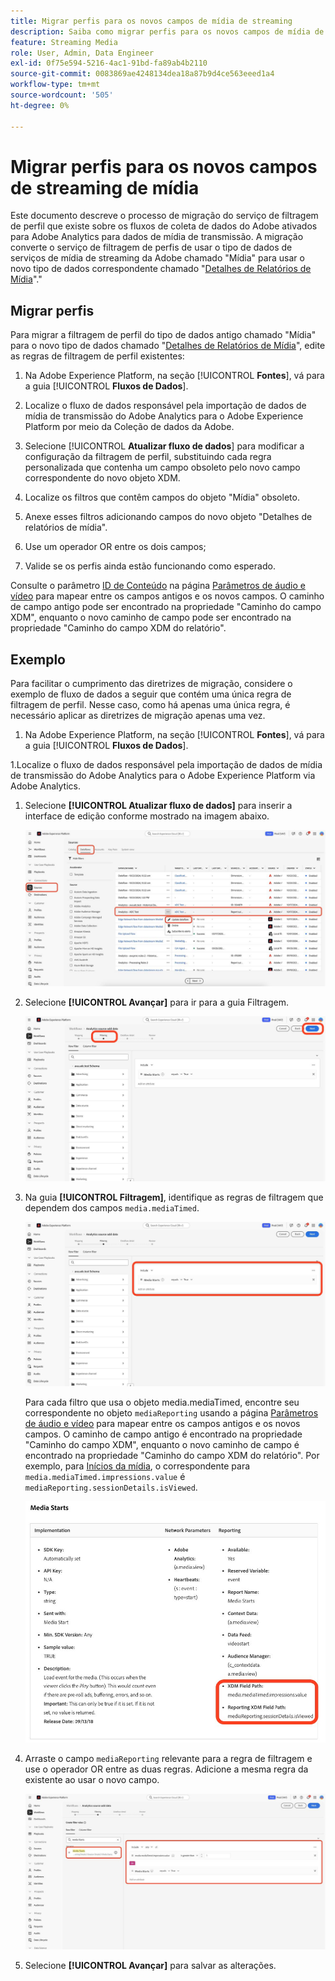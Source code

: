 ```yaml
---
title: Migrar perfis para os novos campos de mídia de streaming
description: Saiba como migrar perfis para os novos campos de mídia de streaming
feature: Streaming Media
role: User, Admin, Data Engineer
exl-id: 0f75e594-5216-4ac1-91bd-fa89ab4b2110
source-git-commit: 0083869ae4248134dea18a87b9d4ce563eeed1a4
workflow-type: tm+mt
source-wordcount: '505'
ht-degree: 0%

---
```


# Migrar perfis para os novos campos de streaming de mídia

Este documento descreve o processo de migração do serviço de filtragem de perfil que existe sobre os fluxos de coleta de dados do Adobe ativados para Adobe Analytics para dados de mídia de transmissão. A migração converte o serviço de filtragem de perfis de usar o tipo de dados de serviços de mídia de streaming da Adobe chamado &quot;Mídia&quot; para usar o novo tipo de dados correspondente chamado &quot;[Detalhes de Relatórios de Mídia](https://experienceleague.adobe.com/pt-br/docs/experience-platform/xdm/data-types/media-reporting-details)&quot;.&quot;

## Migrar perfis

Para migrar a filtragem de perfil do tipo de dados antigo chamado &quot;Mídia&quot; para o novo tipo de dados chamado &quot;[Detalhes de Relatórios de Mídia](https://experienceleague.adobe.com/pt-br/docs/experience-platform/xdm/data-types/media-reporting-details)&quot;, edite as regras de filtragem de perfil existentes:

1. Na Adobe Experience Platform, na seção [!UICONTROL **Fontes**], vá para a guia [!UICONTROL **Fluxos de Dados**].

1. Localize o fluxo de dados responsável pela importação de dados de mídia de transmissão do Adobe Analytics para o Adobe Experience Platform por meio da Coleção de dados da Adobe.

1. Selecione [!UICONTROL **Atualizar fluxo de dados**] para modificar a configuração da filtragem de perfil, substituindo cada regra personalizada que contenha um campo obsoleto pelo novo campo correspondente do novo objeto XDM.

1. Localize os filtros que contêm campos do objeto &quot;Mídia&quot; obsoleto.

1. Anexe esses filtros adicionando campos do novo objeto &quot;Detalhes de relatórios de mídia&quot;.

1. Use um operador OR entre os dois campos;

1. Valide se os perfis ainda estão funcionando como esperado.

Consulte o parâmetro [ID de Conteúdo](https://experienceleague.adobe.com/pt-br/docs/media-analytics/using/implementation/variables/audio-video-parameters#content-id) na página [Parâmetros de áudio e vídeo](https://experienceleague.adobe.com/pt-br/docs/media-analytics/using/implementation/variables/audio-video-parameters) para mapear entre os campos antigos e os novos campos. O caminho de campo antigo pode ser encontrado na propriedade &quot;Caminho do campo XDM&quot;, enquanto o novo caminho de campo pode ser encontrado na propriedade &quot;Caminho do campo XDM do relatório&quot;.

## Exemplo

Para facilitar o cumprimento das diretrizes de migração, considere o exemplo de fluxo de dados a seguir que contém uma única regra de filtragem de perfil. Nesse caso, como há apenas uma única regra, é necessário aplicar as diretrizes de migração apenas uma vez.

1. Na Adobe Experience Platform, na seção [!UICONTROL **Fontes**], vá para a guia [!UICONTROL **Fluxos de Dados**].

1.Localize o fluxo de dados responsável pela importação de dados de mídia de transmissão do Adobe Analytics para o Adobe Experience Platform via Adobe Analytics.

1. Selecione **[!UICONTROL Atualizar fluxo de dados]** para inserir a interface de edição conforme mostrado na imagem abaixo.

   ![perfil de fluxo de dados do AEP](assets/aep-dataflow-profile.jpeg)

1. Selecione **[!UICONTROL Avançar]** para ir para a guia Filtragem.

   ![guia de filtro de fluxo de dados do AEP](assets/aep-dataflow-filtering-profile.jpeg)

1. Na guia **[!UICONTROL Filtragem]**, identifique as regras de filtragem que dependem dos campos `media.mediaTimed`.

   ![Regras de filtro de fluxo de dados do AEP](assets/dataflow-filtering-rules-profile.jpeg)


   Para cada filtro que usa o objeto media.mediaTimed, encontre seu correspondente no objeto `mediaReporting` usando a página [Parâmetros de áudio e vídeo](https://experienceleague.adobe.com/pt-br/docs/media-analytics/using/implementation/variables/audio-video-parameters) para mapear entre os campos antigos e os novos campos. O caminho de campo antigo é encontrado na propriedade &quot;Caminho do campo XDM&quot;, enquanto o novo caminho de campo é encontrado na propriedade &quot;Caminho do campo XDM do relatório&quot;. Por exemplo, para [Inícios da mídia](https://experienceleague.adobe.com/pt-br/docs/media-analytics/using/implementation/variables/audio-video-parameters#media-starts), o correspondente para `media.mediaTimed.impressions.value` é `mediaReporting.sessionDetails.isViewed`.

   ![Campos XDM novos e antigos](assets/xdm-fields-new-and-old.jpeg)

1. Arraste o campo `mediaReporting` relevante para a regra de filtragem e use o operador OR entre as duas regras. Adicione a mesma regra da existente ao usar o novo campo.

   ![Adicionar regras de filtro](assets/add-filter-rules.jpeg)

1. Selecione **[!UICONTROL Avançar]** para salvar as alterações.
